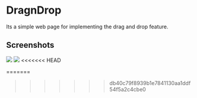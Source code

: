 
# DragnDrop

Its a simple web page for implementing the drag and drop feature.


## Screenshots

![](https://github.com/amangupta2309/DragnDrop/blob/amangupta/screenshots/Screenshot%20from%202023-06-11%2018-02-05.png)
![](https://github.com/amangupta2309/DragnDrop/blob/amangupta/screenshots/Screenshot%20from%202023-06-11%2018-02-08.png)
<<<<<<< HEAD

=======
>>>>>>> db40c79f8939b1e7841130aa1ddf54f5a2c4cbe0
